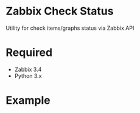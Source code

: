 Zabbix Check Status
======================

Utility for check items/graphs status via Zabbix API

Required
=======
* Zabbix 3.4
* Python 3.x

Example
=======
